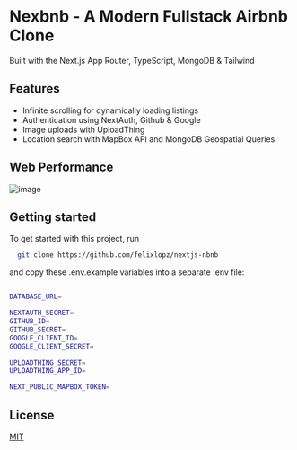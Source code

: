 # Nexbnb - A Modern Fullstack Airbnb Clone

Built with the Next.js App Router, TypeScript, MongoDB & Tailwind

## Features

- Infinite scrolling for dynamically loading listings
- Authentication using NextAuth, Github & Google
- Image uploads with UploadThing
- Location search with MapBox API and MongoDB Geospatial Queries

## Web Performance

![image](https://github.com/felixlopz/nextjs-nbnb/assets/54049457/dff134c8-2e25-4443-b137-75f931cb5d04)


## Getting started

To get started with this project, run

```bash
  git clone https://github.com/felixlopz/nextjs-nbnb
```

and copy these .env.example variables into a separate .env file:

```bash

DATABASE_URL=

NEXTAUTH_SECRET=
GITHUB_ID=
GITHUB_SECRET=
GOOGLE_CLIENT_ID=
GOOGLE_CLIENT_SECRET=

UPLOADTHING_SECRET=
UPLOADTHING_APP_ID=

NEXT_PUBLIC_MAPBOX_TOKEN=
```

## License

[MIT](https://choosealicense.com/licenses/mit/)
